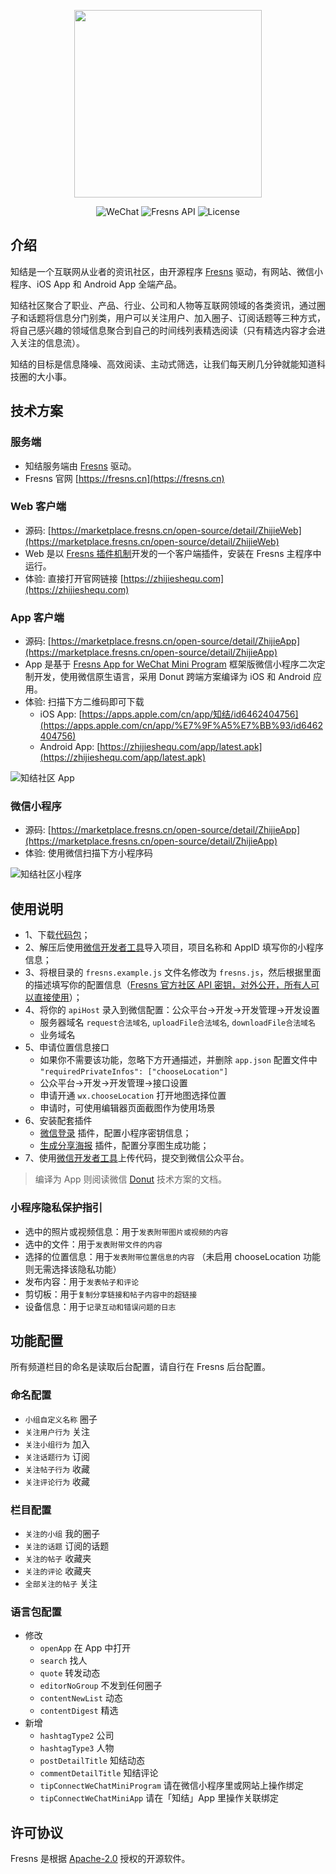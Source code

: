<p align="center"><a href="https://fresns.cn" target="_blank"><img src="https://cdn.fresns.cn/images/logo.png" width="300"></a></p>

<p align="center">
<img src="https://img.shields.io/badge/WeChat-Mini%20Program-blueviolet" alt="WeChat">
<img src="https://img.shields.io/badge/Fresns%20API-2.x-orange" alt="Fresns API">
<img src="https://img.shields.io/badge/License-Apache--2.0-green" alt="License">
</p>

## 介绍

知结是一个互联网从业者的资讯社区，由开源程序 [Fresns](https://fresns.cn) 驱动，有网站、微信小程序、iOS App 和 Android App 全端产品。

知结社区聚合了职业、产品、行业、公司和人物等互联网领域的各类资讯，通过圈子和话题将信息分门别类，用户可以关注用户、加入圈子、订阅话题等三种方式，将自己感兴趣的领域信息聚合到自己的时间线列表精选阅读（只有精选内容才会进入关注的信息流）。

知结的目标是信息降噪、高效阅读、主动式筛选，让我们每天刷几分钟就能知道科技圈的大小事。

## 技术方案

### 服务端

- 知结服务端由 [Fresns](https://fresns.cn) 驱动。
- Fresns 官网 [https://fresns.cn](https://fresns.cn)

### Web 客户端
- 源码: [https://marketplace.fresns.cn/open-source/detail/ZhijieWeb](https://marketplace.fresns.cn/open-source/detail/ZhijieWeb)
- Web 是以 [Fresns 插件机制](https://docs.fresns.cn/extensions/plugin/)开发的一个客户端插件，安装在 Fresns 主程序中运行。
- 体验: 直接打开官网链接 [https://zhijieshequ.com](https://zhijieshequ.com)

### App 客户端

- 源码: [https://marketplace.fresns.cn/open-source/detail/ZhijieApp](https://marketplace.fresns.cn/open-source/detail/ZhijieApp)
- App 是基于 [Fresns App for WeChat Mini Program](https://github.com/fresns/wechat) 框架版微信小程序二次定制开发，使用微信原生语言，采用 Donut 跨端方案编译为 iOS 和 Android 应用。
- 体验: 扫描下方二维码即可下载
    - iOS App: [https://apps.apple.com/cn/app/知结/id6462404756](https://apps.apple.com/cn/app/%E7%9F%A5%E7%BB%93/id6462404756)
    - Android App: [https://zhijieshequ.com/app/latest.apk](https://zhijieshequ.com/app/latest.apk)

![知结社区 App](https://cdn.fresns.cn/zhijie/app-qrcode.png)

### 微信小程序

- 源码: [https://marketplace.fresns.cn/open-source/detail/ZhijieApp](https://marketplace.fresns.cn/open-source/detail/ZhijieApp)
- 体验: 使用微信扫描下方小程序码

![知结社区小程序](https://cdn.fresns.cn/zhijie/miniprogram.png)

## 使用说明

- 1、下载[代码包](https://github.com/fresns/wechat-moments/releases)；
- 2、解压后使用[微信开发者工具](https://developers.weixin.qq.com/miniprogram/dev/devtools/download.html)导入项目，项目名称和 AppID 填写你的小程序信息；
- 3、将根目录的 `fresns.example.js` 文件名修改为 `fresns.js`，然后根据里面的描述填写你的配置信息（[Fresns 官方社区 API 密钥，对外公开，所有人可以直接使用](https://discuss.fresns.cn/post/RJ35gFtb)）；
- 4、将你的 `apiHost` 录入到微信配置：公众平台->开发->开发管理->开发设置
    - 服务器域名 `request合法域名`, `uploadFile合法域名`, `downloadFile合法域名`
    - 业务域名
- 5、申请位置信息接口
    - 如果你不需要该功能，忽略下方开通描述，并删除 `app.json` 配置文件中 `"requiredPrivateInfos": ["chooseLocation"]`
    - 公众平台->开发->开发管理->接口设置
    - 申请开通 `wx.chooseLocation` 打开地图选择位置
    - 申请时，可使用编辑器页面截图作为使用场景
- 6、安装配套插件
    - [微信登录](https://marketplace.fresns.cn/open-source/detail/WeChatLogin) 插件，配置小程序密钥信息；
    - [生成分享海报](https://marketplace.fresns.cn/open-source/detail/SharePoster) 插件，配置分享图生成功能；
- 7、使用[微信开发者工具](https://developers.weixin.qq.com/miniprogram/dev/devtools/download.html)上传代码，提交到微信公众平台。

> 编译为 App 则阅读微信 [Donut](https://dev.weixin.qq.com/docs/) 技术方案的文档。

### 小程序隐私保护指引

- 选中的照片或视频信息：用于`发表附带图片或视频的内容`
- 选中的文件：用于`发表附带文件的内容`
- 选择的位置信息：用于`发表附带位置信息的内容` （未启用 chooseLocation 功能则无需选择该隐私功能）
- 发布内容：用于`发表帖子和评论`
- 剪切板：用于`复制分享链接和帖子内容中的超链接`
- 设备信息：用于`记录互动和错误问题的日志`

## 功能配置

所有频道栏目的命名是读取后台配置，请自行在 Fresns 后台配置。

### 命名配置

- `小组自定义名称` 圈子
- `关注用户行为` 关注
- `关注小组行为` 加入
- `关注话题行为` 订阅
- `关注帖子行为` 收藏
- `关注评论行为` 收藏

### 栏目配置

- `关注的小组` 我的圈子
- `关注的话题` 订阅的话题
- `关注的帖子` 收藏夹
- `关注的评论` 收藏夹
- `全部关注的帖子` 关注

### 语言包配置

- 修改
    - `openApp` 在 App 中打开
    - `search` 找人
    - `quote` 转发动态
    - `editorNoGroup` 不发到任何圈子
    - `contentNewList` 动态
    - `contentDigest` 精选
- 新增
    - `hashtagType2` 公司
    - `hashtagType3` 人物
    - `postDetailTitle` 知结动态
    - `commentDetailTitle` 知结评论
    - `tipConnectWeChatMiniProgram` 请在微信小程序里或网站上操作绑定
    - `tipConnectWeChatMiniApp` 请在「知结」App 里操作关联绑定

## 许可协议

Fresns 是根据 [Apache-2.0](https://opensource.org/license/apache-2-0/) 授权的开源软件。
